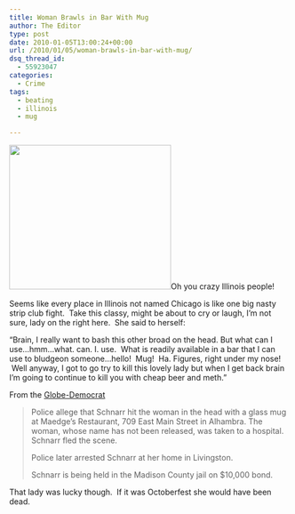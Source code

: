 ```yaml
---
title: Woman Brawls in Bar With Mug
author: The Editor
type: post
date: 2010-01-05T13:00:24+00:00
url: /2010/01/05/woman-brawls-in-bar-with-mug/
dsq_thread_id:
  - 55923047
categories:
  - Crime
tags:
  - beating
  - illinois
  - mug

---
```

[<img class="alignright size-full wp-image-2738" title="Screen shot 2010-01-04 at 10.34.11 PM" src="http://punchingkitty.com/wp-content/uploads/2010/01/Screen-shot-2010-01-04-at-10.34.11-PM.png" alt="" width="291" height="260" />][1]Oh you crazy Illinois people!

Seems like every place in Illinois not named Chicago is like one big nasty strip club fight.  Take this classy, might be about to cry or laugh, I&#8217;m not sure, lady on the right here.  She said to herself:

&#8220;Brain, I really want to bash this other broad on the head. But what can I use&#8230;hmm&#8230;what. can. I. use.  What is readily available in a bar that I can use to bludgeon someone&#8230;hello!  Mug!  Ha. Figures, right under my nose!  Well anyway, I got to go try to kill this lovely lady but when I get back brain I&#8217;m going to continue to kill you with cheap beer and meth.&#8221;

From the <a href="http://www.globe-democrat.com/news/2010/jan/04/illinois-woman-charged-glass-mug-beating/" target="_blank">Globe-Democrat</a>

> Police allege that Schnarr hit the woman in the head with a glass mug at Maedge’s Restaurant, 709 East Main Street in Alhambra. The woman, whose name has not been released, was taken to a hospital. Schnarr fled the scene.
> 
> Police later arrested Schnarr at her home in Livingston.
> 
> Schnarr is being held in the Madison County jail on $10,000 bond.

That lady was lucky though.  If it was Octoberfest she would have been dead.

 [1]: http://punchingkitty.com/wp-content/uploads/2010/01/Screen-shot-2010-01-04-at-10.34.11-PM.png